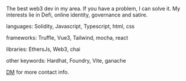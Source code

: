 The best web3 dev in my area.  If you have a problem, I can solve it.  My interests lie in Defi, online identity, governance and satire.

languages: Solidity, Javascript, Typescript, html, css

frameworks: Truffle, Vue3, Tailwind, mocha, react

libraries: EthersJs, Web3, chai

other keywords: Hardhat, Foundry, Vite, ganache

[DM](https://x.com/MDeadcells) for more contact info.
